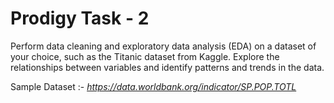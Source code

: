 # **Prodigy Task - 2**
Perform data cleaning and exploratory data analysis (EDA) on a dataset of your choice, such as the Titanic dataset from Kaggle. Explore the relationships between variables and identify patterns and trends in the data.

Sample Dataset :- _https://data.worldbank.org/indicator/SP.POP.TOTL_
